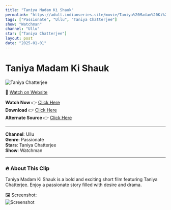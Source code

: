 ```yaml
---
title: "Taniya Madam Ki Shauk"
permalink: "https://adult.indianseries.site/movie/Taniya%20Madam%20Ki%20Shauk"
tags: ["Passionate", "Ullu", "Taniya Chatterjee"]
show: "Watchman"
channel: "Ullu"
star: ["Taniya Chatterjee"]
layout: post
date: "2025-01-01"
---
```


# Taniya Madam Ki Shauk

![Taniya Chatterjee](https://shorts.desisins.com/wp-content/uploads/2024/09/Taniya-Madam-Ki-Shauk-Ullu-Watchman-DesiSins.com_.jpg)

🔗 [Watch on Website](https://adult.indianseries.site/movie/Taniya%20Madam%20Ki%20Shauk)

**Watch Now** 👉 [Click Here](https://adult.indianseries.site/movie/Taniya%20Madam%20Ki%20Shauk)  
**Download** 👉 [Click Here](https://adult.indianseries.site/movie/Taniya%20Madam%20Ki%20Shauk)  
**Alternate Source** 👉 [Click Here](https://adult.indianseries.site/movie/Taniya%20Madam%20Ki%20Shauk)

---

**Channel**: Ullu  
**Genre**: Passionate  
**Stars**: Taniya Chatterjee  
**Show**: Watchman

---

### 🔥 About This Clip

Taniya Madam Ki Shauk is a bold and exciting short film featuring Taniya Chatterjee. Enjoy a passionate story filled with desire and drama.
 
🖼️ Screenshot:  
![Screenshot](https://shorts.desisins.com/wp-content/uploads/2024/09/Taniya-Madam-Ki-Shauk-Ullu-Watchman-DesiSins.com_.jpg)
